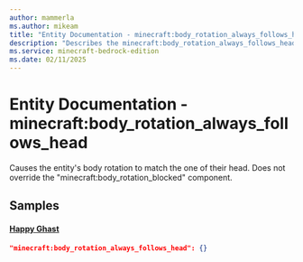 ```yaml
---
author: mammerla
ms.author: mikeam
title: "Entity Documentation - minecraft:body_rotation_always_follows_head"
description: "Describes the minecraft:body_rotation_always_follows_head entity component"
ms.service: minecraft-bedrock-edition
ms.date: 02/11/2025 
---
```


# Entity Documentation - minecraft:body_rotation_always_follows_head

Causes the entity's body rotation to match the one of their head.
Does not override the "minecraft:body_rotation_blocked" component.


## Samples

#### [Happy Ghast](https://github.com/Mojang/bedrock-samples/tree/preview/behavior_pack/entities/happy_ghast.json)


```json
"minecraft:body_rotation_always_follows_head": {}
```
